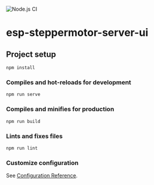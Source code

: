 ![Node.js CI](https://github.com/pkerspe/ESP-StepperMotor-Server-UI/workflows/Node.js%20CI/badge.svg)

# esp-steppermotor-server-ui

## Project setup
```
npm install
```

### Compiles and hot-reloads for development
```
npm run serve
```

### Compiles and minifies for production
```
npm run build
```

### Lints and fixes files
```
npm run lint
```

### Customize configuration
See [Configuration Reference](https://cli.vuejs.org/config/).
